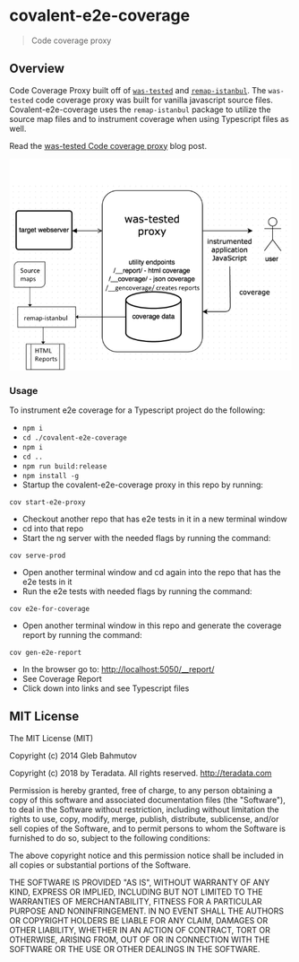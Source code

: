 # covalent-e2e-coverage

> Code coverage proxy


## Overview

Code Coverage Proxy built off of [`was-tested`]() and [`remap-istanbul`](https://github.com/SitePen/remap-istanbul).  The `was-tested` code coverage proxy was built for vanilla javascript source files.  Covalent-e2e-coverage uses the `remap-istanbul` package to utilize the source map files and to instrument coverage when using Typescript files as well.

Read the [was-tested Code coverage proxy](https://glebbahmutov.com/blog/code-coverage-proxy/) blog post.

![overview](https://raw.githubusercontent.com/Teradata/covalent-tools/develop/covalent-e2e-coverage/images/was-tested-overview.png)


### Usage

To instrument e2e coverage for a Typescript project do the following:

* `npm i`
* `cd ./covalent-e2e-coverage`
* `npm i`
* `cd ..`
* `npm run build:release`
* `npm install -g`
* Startup the covalent-e2e-coverage proxy in this repo by running:
```
cov start-e2e-proxy
```

* Checkout another repo that has e2e tests in it in a new terminal window
* cd into that repo
* Start the ng server with the needed flags by running the command:
```
cov serve-prod
```

* Open another terminal window and cd again into the repo that has the e2e tests in it
* Run the e2e tests with needed flags by running the command:
```
cov e2e-for-coverage
```

* Open another terminal window in this repo and generate the coverage report by running the command:
```
cov gen-e2e-report
```

* In the browser go to: [http://localhost:5050/__report/](http://localhost:5050/__report/)
* See Coverage Report
* Click down into links and see Typescript files

## MIT License

The MIT License (MIT)

Copyright (c) 2014 Gleb Bahmutov

Copyright (c) 2018 by Teradata. All rights reserved. http://teradata.com

Permission is hereby granted, free of charge, to any person obtaining a copy
of this software and associated documentation files (the "Software"), to deal
in the Software without restriction, including without limitation the rights
to use, copy, modify, merge, publish, distribute, sublicense, and/or sell
copies of the Software, and to permit persons to whom the Software is
furnished to do so, subject to the following conditions:

The above copyright notice and this permission notice shall be included in
all copies or substantial portions of the Software.

THE SOFTWARE IS PROVIDED "AS IS", WITHOUT WARRANTY OF ANY KIND, EXPRESS OR
IMPLIED, INCLUDING BUT NOT LIMITED TO THE WARRANTIES OF MERCHANTABILITY,
FITNESS FOR A PARTICULAR PURPOSE AND NONINFRINGEMENT. IN NO EVENT SHALL THE
AUTHORS OR COPYRIGHT HOLDERS BE LIABLE FOR ANY CLAIM, DAMAGES OR OTHER
LIABILITY, WHETHER IN AN ACTION OF CONTRACT, TORT OR OTHERWISE, ARISING FROM,
OUT OF OR IN CONNECTION WITH THE SOFTWARE OR THE USE OR OTHER DEALINGS IN
THE SOFTWARE.
